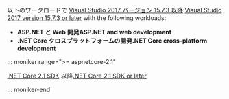 <span data-ttu-id="001f9-101">以下のワークロードで [Visual Studio 2017 バージョン 15.7.3 以降](https://www.microsoft.com/net/download/windows):</span><span class="sxs-lookup"><span data-stu-id="001f9-101">[Visual Studio 2017 version 15.7.3 or later](https://www.microsoft.com/net/download/windows) with the following workloads:</span></span>

* <span data-ttu-id="001f9-102">**ASP.NET と Web 開発**</span><span class="sxs-lookup"><span data-stu-id="001f9-102">**ASP.NET and web development**</span></span>
* <span data-ttu-id="001f9-103">**.NET Core クロスプラットフォームの開発**</span><span class="sxs-lookup"><span data-stu-id="001f9-103">**.NET Core cross-platform development**</span></span>

::: moniker range=">= aspnetcore-2.1"

<span data-ttu-id="001f9-104">[.NET Core 2.1 SDK](https://www.microsoft.com/net/download/windows) 以降</span><span class="sxs-lookup"><span data-stu-id="001f9-104">[.NET Core 2.1 SDK or later](https://www.microsoft.com/net/download/windows)</span></span>

::: moniker-end

